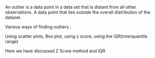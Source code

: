 An outlier is a data point in a data set that is distant from all other observations. A data point that lies outside the overall distribution of the dataset.


Various ways of finding outliers :

Using scatter plots, 
Box plot, 
using z score, 
using the IQR(interquantile range)

Here we have discussed Z Score method and IQR
